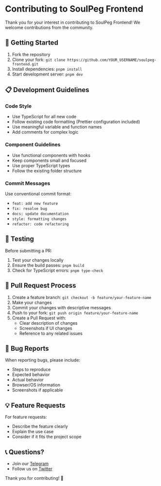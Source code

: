 # Contributing to SoulPeg Frontend

Thank you for your interest in contributing to SoulPeg Frontend! We welcome contributions from the community.

## 🚀 Getting Started

1. Fork the repository
2. Clone your fork: `git clone https://github.com/YOUR_USERNAME/soulpeg-frontend.git`
3. Install dependencies: `pnpm install`
4. Start development server: `pnpm dev`

## 📋 Development Guidelines

### Code Style
- Use TypeScript for all new code
- Follow existing code formatting (Prettier configuration included)
- Use meaningful variable and function names
- Add comments for complex logic

### Component Guidelines
- Use functional components with hooks
- Keep components small and focused
- Use proper TypeScript types
- Follow the existing folder structure

### Commit Messages
Use conventional commit format:
- `feat: add new feature`
- `fix: resolve bug`
- `docs: update documentation`
- `style: formatting changes`
- `refactor: code refactoring`

## 🧪 Testing

Before submitting a PR:
1. Test your changes locally
2. Ensure the build passes: `pnpm build`
3. Check for TypeScript errors: `pnpm type-check`

## 📝 Pull Request Process

1. Create a feature branch: `git checkout -b feature/your-feature-name`
2. Make your changes
3. Commit your changes with descriptive messages
4. Push to your fork: `git push origin feature/your-feature-name`
5. Create a Pull Request with:
   - Clear description of changes
   - Screenshots if UI changes
   - Reference to any related issues

## 🐛 Bug Reports

When reporting bugs, please include:
- Steps to reproduce
- Expected behavior
- Actual behavior
- Browser/OS information
- Screenshots if applicable

## 💡 Feature Requests

For feature requests:
- Describe the feature clearly
- Explain the use case
- Consider if it fits the project scope

## 📞 Questions?

- Join our [Telegram](https://t.me/soulpeg)
- Follow us on [Twitter](https://x.com/soulpeglabs)

Thank you for contributing! 🙏 